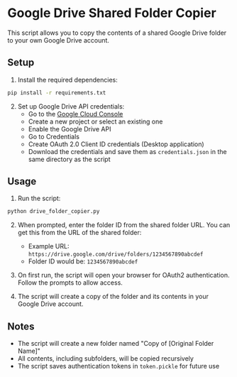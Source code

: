 # Google Drive Shared Folder Copier

This script allows you to copy the contents of a shared Google Drive folder to your own Google Drive account.

## Setup

1. Install the required dependencies:
```bash
pip install -r requirements.txt
```

2. Set up Google Drive API credentials:
   - Go to the [Google Cloud Console](https://console.cloud.google.com/)
   - Create a new project or select an existing one
   - Enable the Google Drive API
   - Go to Credentials
   - Create OAuth 2.0 Client ID credentials (Desktop application)
   - Download the credentials and save them as `credentials.json` in the same directory as the script

## Usage

1. Run the script:
```bash
python drive_folder_copier.py
```

2. When prompted, enter the folder ID from the shared folder URL. You can get this from the URL of the shared folder:
   - Example URL: `https://drive.google.com/drive/folders/1234567890abcdef`
   - Folder ID would be: `1234567890abcdef`

3. On first run, the script will open your browser for OAuth2 authentication. Follow the prompts to allow access.

4. The script will create a copy of the folder and its contents in your Google Drive account.

## Notes

- The script will create a new folder named "Copy of [Original Folder Name]"
- All contents, including subfolders, will be copied recursively
- The script saves authentication tokens in `token.pickle` for future use 
